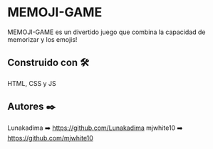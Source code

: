 # MEMOJI-GAME
MEMOJI-GAME es un divertido juego que combina la capacidad de memorizar y los emojis!

## Construido con 🛠️
HTML, CSS y JS

## Autores ✒️

Lunakadima ➡️ https://github.com/Lunakadima
mjwhite10 ➡️ https://github.com/mjwhite10
